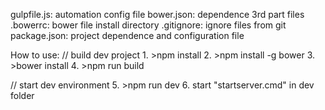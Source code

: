 gulpfile.js: 	automation config file
bower.json: 	dependence 3rd part files
.bowerrc: 		bower file install directory
.gitignore: 	ignore files from git
package.json: 	project dependence and configuration file

How to use:
//	build dev project
	1. >npm install
	2. >npm install -g bower
	3. >bower install
	4. >npm run build

//	start dev environment
	5. >npm run dev
	6. start "startserver.cmd" in dev folder